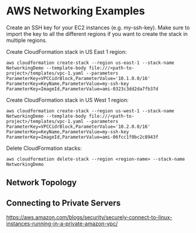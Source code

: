 # AWS Networking Examples

Create an SSH key for your EC2 instances (e.g. my-ssh-key). Make sure to import the key to all the different regions if you want to create the stack in multiple regions.

Create CloudFormation stack in US East 1 region:
```
aws cloudformation create-stack --region us-east-1 --stack-name NetworkingDemo --template-body file:///<path-to-project>/templates/vpc-1.yaml --parameters ParameterKey=VPCCidrBlock,ParameterValue='10.1.0.0/16' ParameterKey=KeyName,ParameterValue=my-ssh-key ParameterKey=ImageId,ParameterValue=ami-0323c3dd2da7fb37d
```

Create CloudFormation stack in US West 1 region:
```
aws cloudformation create-stack --region us-west-1 --stack-name NetworkingDemo --template-body file:///<path-to-project>/templates/vpc-1.yaml --parameters ParameterKey=VPCCidrBlock,ParameterValue='10.2.0.0/16' ParameterKey=KeyName,ParameterValue=my-ssh-key ParameterKey=ImageId,ParameterValue=ami-06fcc1f0bc2c8943f
```

Delete CloudFormation stacks:
```
aws cloudformation delete-stack --region <region-name> --stack-name NetworkingDemo
```

## Network Topology

## Connecting to Private Servers

https://aws.amazon.com/blogs/security/securely-connect-to-linux-instances-running-in-a-private-amazon-vpc/

